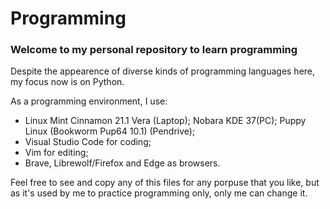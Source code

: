 # Programming

### Welcome to my personal repository to learn programming

Despite the appearence of diverse kinds of programming languages here, my focus now is on Python.

As a programming environment, I use:

- Linux Mint Cinnamon 21.1 Vera (Laptop); Nobara KDE 37(PC); Puppy Linux (Bookworm Pup64 10.1) (Pendrive);
- Visual Studio Code for coding;
- Vim for editing;
- Brave, Librewolf/Firefox and Edge as browsers.

Feel free to see and copy any of this files for any porpuse that you like, but as it's used by me to practice programming only, only me can change it.
